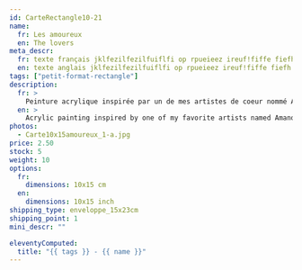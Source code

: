```yaml
---
id: CarteRectangle10-21
name: 
  fr: Les amoureux
  en: The lovers
meta_descr:
  fr: texte français jklfezilfezilfuiflfi op rpueieez ireuf!fiffe fiefh hfhslfhsfh dfhds fdsfdsifdshfids
  en: texte anglais jklfezilfezilfuiflfi op rpueieez ireuf!fiffe fiefh hfhslfhsfh dfhds fdsfdsifdshfids
tags: ["petit-format-rectangle"]
description: 
  fr: > 
    Peinture acrylique inspirée par un de mes artistes de coeur nommé Amano Yoshitaka, en apposant les traits de ce couple à l'encre de chine, contrastant avec le fond coloré. 
  en: >
    Acrylic painting inspired by one of my favorite artists named Amano Yoshitaka, applying the features of this couple in Indian ink, contrasting with the colored background.
photos:
  - Carte10x15amoureux_1-a.jpg
price: 2.50
stock: 5
weight: 10
options:
  fr:
    dimensions: 10x15 cm
  en:
    dimensions: 10x15 inch
shipping_type: enveloppe_15x23cm
shipping_point: 1
mini_descr: ""

eleventyComputed:
  title: "{{ tags }} - {{ name }}"
---
```

